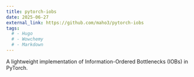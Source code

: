 ```yaml
---
title: pytorch-iobs
date: 2025-06-27
external_link: https://github.com/maho3/pytorch-iobs
tags:
  # - Hugo
  # - Wowchemy
  # - Markdown
---
```


A lightweight implementation of Information-Ordered Bottlenecks (IOBs) in PyTorch.

<!--more-->
